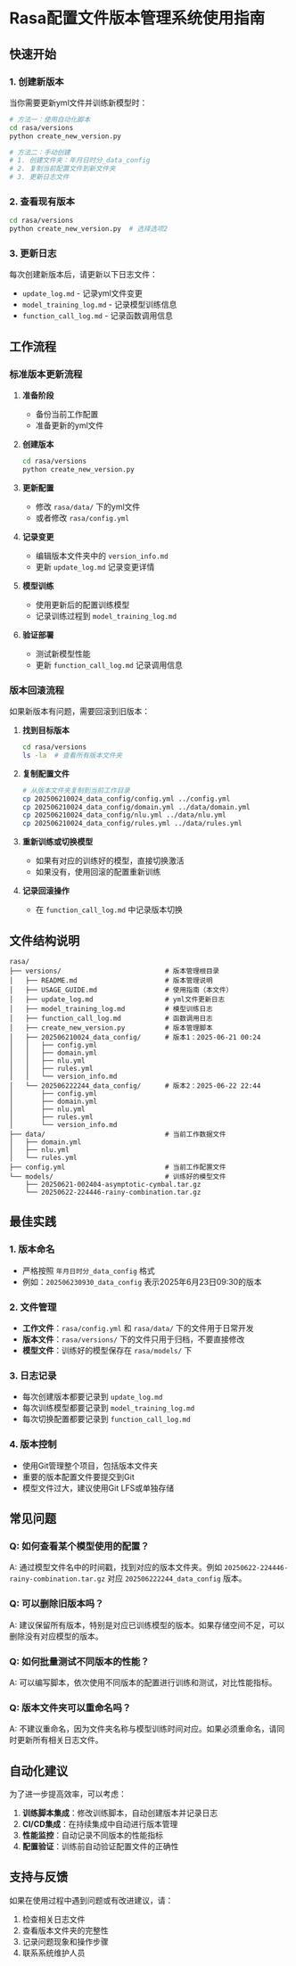 # Rasa配置文件版本管理系统使用指南

## 快速开始

### 1. 创建新版本
当你需要更新yml文件并训练新模型时：

```bash
# 方法一：使用自动化脚本
cd rasa/versions
python create_new_version.py

# 方法二：手动创建
# 1. 创建文件夹：年月日时分_data_config
# 2. 复制当前配置文件到新文件夹
# 3. 更新日志文件
```

### 2. 查看现有版本
```bash
cd rasa/versions
python create_new_version.py  # 选择选项2
```

### 3. 更新日志
每次创建新版本后，请更新以下日志文件：
- `update_log.md` - 记录yml文件变更
- `model_training_log.md` - 记录模型训练信息
- `function_call_log.md` - 记录函数调用信息

## 工作流程

### 标准版本更新流程

1. **准备阶段**
   - 备份当前工作配置
   - 准备更新的yml文件

2. **创建版本**
   ```bash
   cd rasa/versions
   python create_new_version.py
   ```

3. **更新配置**
   - 修改 `rasa/data/` 下的yml文件
   - 或者修改 `rasa/config.yml`

4. **记录变更**
   - 编辑版本文件夹中的 `version_info.md`
   - 更新 `update_log.md` 记录变更详情

5. **模型训练**
   - 使用更新后的配置训练模型
   - 记录训练过程到 `model_training_log.md`

6. **验证部署**
   - 测试新模型性能
   - 更新 `function_call_log.md` 记录调用信息

### 版本回滚流程

如果新版本有问题，需要回滚到旧版本：

1. **找到目标版本**
   ```bash
   cd rasa/versions
   ls -la  # 查看所有版本文件夹
   ```

2. **复制配置文件**
   ```bash
   # 从版本文件夹复制到当前工作目录
   cp 202506210024_data_config/config.yml ../config.yml
   cp 202506210024_data_config/domain.yml ../data/domain.yml
   cp 202506210024_data_config/nlu.yml ../data/nlu.yml
   cp 202506210024_data_config/rules.yml ../data/rules.yml
   ```

3. **重新训练或切换模型**
   - 如果有对应的训练好的模型，直接切换激活
   - 如果没有，使用回滚的配置重新训练

4. **记录回滚操作**
   - 在 `function_call_log.md` 中记录版本切换

## 文件结构说明

```
rasa/
├── versions/                          # 版本管理根目录
│   ├── README.md                      # 版本管理说明
│   ├── USAGE_GUIDE.md                 # 使用指南（本文件）
│   ├── update_log.md                  # yml文件更新日志
│   ├── model_training_log.md          # 模型训练日志
│   ├── function_call_log.md           # 函数调用日志
│   ├── create_new_version.py          # 版本管理脚本
│   ├── 202506210024_data_config/      # 版本1：2025-06-21 00:24
│   │   ├── config.yml
│   │   ├── domain.yml
│   │   ├── nlu.yml
│   │   ├── rules.yml
│   │   └── version_info.md
│   └── 202506222244_data_config/      # 版本2：2025-06-22 22:44
│       ├── config.yml
│       ├── domain.yml
│       ├── nlu.yml
│       ├── rules.yml
│       └── version_info.md
├── data/                              # 当前工作数据文件
│   ├── domain.yml
│   ├── nlu.yml
│   └── rules.yml
├── config.yml                         # 当前工作配置文件
└── models/                            # 训练好的模型文件
    ├── 20250621-002404-asymptotic-cymbal.tar.gz
    └── 20250622-224446-rainy-combination.tar.gz
```

## 最佳实践

### 1. 版本命名
- 严格按照 `年月日时分_data_config` 格式
- 例如：`202506230930_data_config` 表示2025年6月23日09:30的版本

### 2. 文件管理
- **工作文件**：`rasa/config.yml` 和 `rasa/data/` 下的文件用于日常开发
- **版本文件**：`rasa/versions/` 下的文件只用于归档，不要直接修改
- **模型文件**：训练好的模型保存在 `rasa/models/` 下

### 3. 日志记录
- 每次创建版本都要记录到 `update_log.md`
- 每次训练模型都要记录到 `model_training_log.md`
- 每次切换配置都要记录到 `function_call_log.md`

### 4. 版本控制
- 使用Git管理整个项目，包括版本文件夹
- 重要的版本配置文件要提交到Git
- 模型文件过大，建议使用Git LFS或单独存储

## 常见问题

### Q: 如何查看某个模型使用的配置？
A: 通过模型文件名中的时间戳，找到对应的版本文件夹。例如 `20250622-224446-rainy-combination.tar.gz` 对应 `202506222244_data_config` 版本。

### Q: 可以删除旧版本吗？
A: 建议保留所有版本，特别是对应已训练模型的版本。如果存储空间不足，可以删除没有对应模型的版本。

### Q: 如何批量测试不同版本的性能？
A: 可以编写脚本，依次使用不同版本的配置进行训练和测试，对比性能指标。

### Q: 版本文件夹可以重命名吗？
A: 不建议重命名，因为文件夹名称与模型训练时间对应。如果必须重命名，请同时更新所有相关日志文件。

## 自动化建议

为了进一步提高效率，可以考虑：

1. **训练脚本集成**：修改训练脚本，自动创建版本并记录日志
2. **CI/CD集成**：在持续集成中自动进行版本管理
3. **性能监控**：自动记录不同版本的性能指标
4. **配置验证**：训练前自动验证配置文件的正确性

## 支持与反馈

如果在使用过程中遇到问题或有改进建议，请：
1. 检查相关日志文件
2. 查看版本文件夹的完整性
3. 记录问题现象和操作步骤
4. 联系系统维护人员 